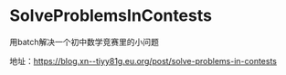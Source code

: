 # SolveProblemsInContests
用batch解决一个初中数学竞赛里的小问题

地址：https://blog.xn--tiyy81g.eu.org/post/solve-problems-in-contests
